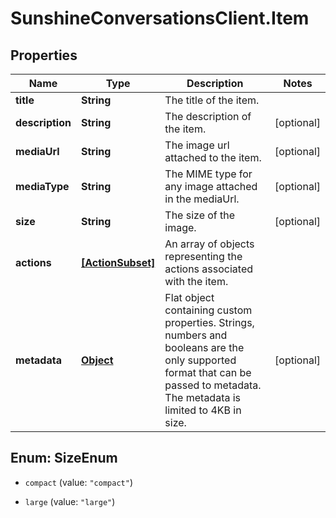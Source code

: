 # SunshineConversationsClient.Item

## Properties

Name | Type | Description | Notes
------------ | ------------- | ------------- | -------------
**title** | **String** | The title of the item. | 
**description** | **String** | The description of the item. | [optional] 
**mediaUrl** | **String** | The image url attached to the item. | [optional] 
**mediaType** | **String** | The MIME type for any image attached in the mediaUrl. | [optional] 
**size** | **String** | The size of the image. | [optional] 
**actions** | [**[ActionSubset]**](ActionSubset.md) | An array of objects representing the actions associated with the item. | 
**metadata** | [**Object**](.md) | Flat object containing custom properties. Strings, numbers and booleans  are the only supported format that can be passed to metadata. The metadata is limited to 4KB in size.  | [optional] 



## Enum: SizeEnum


* `compact` (value: `"compact"`)

* `large` (value: `"large"`)




